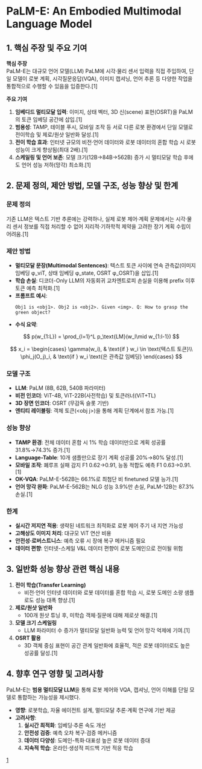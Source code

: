# PaLM-E: An Embodied Multimodal Language Model

## 1. 핵심 주장 및 주요 기여
**핵심 주장**  
PaLM-E는 대규모 언어 모델(LLM) PaLM에 시각·물리 센서 입력을 직접 주입하여, 단일 모델이 로봇 계획, 시각질문응답(VQA), 이미지 캡셔닝, 언어 추론 등 다양한 작업을 통합적으로 수행할 수 있음을 입증한다.[1]

**주요 기여**  
1. **임베디드 멀티모달 입력**: 이미지, 상태 벡터, 3D 신(scene) 표현(OSRT)을 PaLM의 토큰 임베딩 공간에 삽입.[1]
2. **범용성**: TAMP, 테이블 푸시, 모바일 조작 등 서로 다른 로봇 환경에서 단일 모델로 전이학습 및 제로/원샷 일반화 달성.[1]
3. **전이 학습 효과**: 인터넷 규모의 비전·언어 데이터와 로봇 데이터의 혼합 학습 시 로봇 성능이 크게 향상됨(최대 2배).[1]
4. **스케일링 및 언어 보존**: 모델 크기(12B→84B→562B) 증가 시 멀티모달 학습 후에도 언어 성능 저하(망각) 최소화.[1]

## 2. 문제 정의, 제안 방법, 모델 구조, 성능 향상 및 한계

### 문제 정의  
기존 LLM은 텍스트 기반 추론에는 강력하나, 실제 로봇 제어·계획 문제에서는 시각·물리 센서 정보를 직접 처리할 수 없어 지리적·기하학적 제약을 고려한 장기 계획 수립이 어려움.[1]

### 제안 방법  
- **멀티모달 문장(Multimodal Sentences)**: 텍스트 토큰 사이에 연속 관측값(이미지 임베딩 φ_viT, 상태 임베딩 φ_state, OSRT φ_OSRT)을 삽입.[1]
- **학습 손실**: 디코더-Only LLM의 자동회귀 교차엔트로피 손실을 이용해 prefix 이후 토큰 예측 최적화.[1]
- **프롬프트 예시**:  
  ```
  Obj1 is <obj1>. Obj2 is <obj2>. Given <img>. Q: How to grasp the green object?
  ```
- **수식 요약**:  

$$
    p(w_{1:L}) = \prod_{l=1}^L p_\text{LM}(w_l\mid w_{1:l-1})
  $$  

$$
    x_i = \begin{cases}
      \gamma(w_i), & \text{if } w_i \in \text{텍스트 토큰}\\
      \phi_j(O_j)_i, & \text{if } w_i \text{은 관측값 임베딩}
    \end{cases}
  $$  

### 모델 구조  
- **LLM**: PaLM (8B, 62B, 540B 파라미터)  
- **비전 인코더**: ViT-4B, ViT-22B(사전학습) 및 토큰러너(ViT+TL)  
- **3D 장면 인코더**: OSRT (무감독 슬롯 기반)  
- **엔티티 레이블링**: 객체 토큰(&lt;obj j&gt;)을 통해 계획 단계에서 참조 가능.[1]

### 성능 향상  
- **TAMP 환경**: 전체 데이터 혼합 시 1% 학습 데이터만으로 계획 성공률 31.8%→74.3% 증가.[1]
- **Language-Table**: 10개 샘플만으로 장기 계획 성공률 20%→80% 달성.[1]
- **모바일 조작**: 폐루프 실패 감지 F1 0.62→0.91, 능동 적합도 예측 F1 0.63→0.91.[1]
- **OK-VQA**: PaLM-E-562B는 66.1%로 최첨단 비 finetuned 모델 능가.[1]
- **언어 망각 완화**: PaLM-E-562B는 NLG 성능 3.9%만 손실, PaLM-12B는 87.3% 손실.[1]

### 한계  
- **실시간 저지연 적용**: 생략된 네트워크 최적화로 로봇 제어 주기 내 지연 가능성  
- **고해상도 이미지 처리**: 대규모 ViT 연산 비용  
- **안전성·로버스트니스**: 예측 오류 시 장애 복구 메커니즘 필요  
- **데이터 편향**: 인터넷-스케일 V&L 데이터 편향이 로봇 도메인으로 전이될 위험

## 3. 일반화 성능 향상 관련 핵심 내용
1. **전이 학습(Transfer Learning)**  
   - 비전·언어 인터넷 데이터와 로봇 데이터를 혼합 학습 시, 로봇 도메인 소량 샘플로도 성능 대폭 향상.[1]
2. **제로/원샷 일반화**  
   - 100개 원샷 튜닝 후, 미학습 객체·질문에 대해 제로샷 해결.[1]
3. **모델 크기 스케일링**  
   - LLM 파라미터 수 증가가 멀티모달 일반화 능력 및 언어 망각 억제에 기여.[1]
4. **OSRT 활용**  
   - 3D 객체 중심 표현이 공간 관계 일반화에 효율적, 적은 로봇 데이터로도 높은 성공률 달성.[1]

## 4. 향후 연구 영향 및 고려사항
PaLM-E는 **범용 멀티모달 LLM**을 통해 로봇 제어와 VQA, 캡셔닝, 언어 이해를 단일 모델로 통합하는 가능성을 제시했다.  
- **영향**: 로봇학습, 자율 에이전트 설계, 멀티모달 추론·계획 연구에 기반 제공  
- **고려사항**:  
  1. **실시간 최적화**: 임베딩·추론 속도 개선  
  2. **안전성 검증**: 예측 오차 복구·검증 메커니즘  
  3. **데이터 다양성**: 도메인-특화·대표성 높은 로봇 데이터 증대  
  4. **지속적 학습**: 온라인·생성적 피드백 기반 적응 학습

[1](https://ppl-ai-file-upload.s3.amazonaws.com/web/direct-files/attachments/22370781/924bd33c-b89e-4387-b7db-94efd7fa4dc2/2303.03378v1.pdf)
